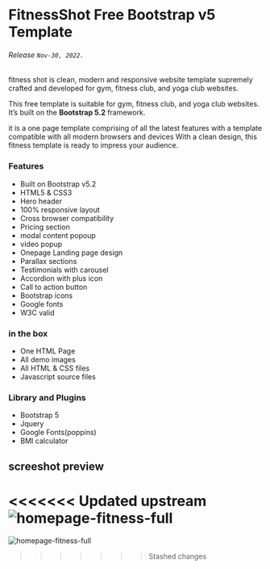 # FitnessShot Free Bootstrap v5 Template

###### Release ```Nov-30, 2022.```

fitness shot is clean, modern and responsive website template supremely crafted and developed for gym, fitness club, and yoga club websites.

This free template is suitable for gym, fitness club, and yoga club websites.
 It’s built on the <strong>Bootstrap 5.2</strong> framework.

 it is a one page template comprising of all the latest features with a template 
 compatible with all modern browsers and devices With a clean design, this 
 fitness template is ready to impress your audience.

### Features
- Built on Bootstrap v5.2
- HTML5 & CSS3
- Hero header
- 100% responsive layout
- Cross browser compatibility
- Pricing section
- modal content popoup
- video popup
- Onepage Landing page design
- Parallax sections
- Testimonials with carousel
- Accordion with plus icon
- Call to action button
- Bootstrap icons
- Google fonts
- W3C valid



### in the box

- One HTML Page
- All demo images
- All HTML & CSS files
- Javascript source files 

### Library and Plugins

- Bootstrap 5
- Jquery
- Google Fonts(poppins)
- BMI calculator 

## screeshot preview

<<<<<<< Updated upstream
![homepage-fitness-full](https://user-images.githubusercontent.com/11283502/205028019-62ac98a5-be7a-4f6e-9318-9067cb4d5293.jpg)
=======
![homepage-fitness-full](https://user-images.githubusercontent.com/11283502/205028019-62ac98a5-be7a-4f6e-9318-9067cb4d5293.jpg)
>>>>>>> Stashed changes
